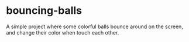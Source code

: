 # bouncing-balls
A simple project where some colorful balls bounce around on the screen, and change their color when touch each other.

